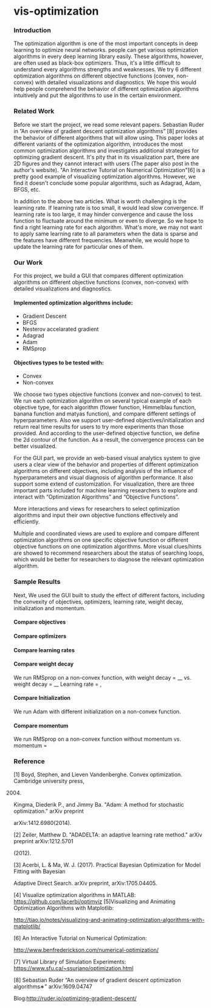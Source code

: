# vis-optimization

### Introduction 
The optimization algorithm is one of the most important concepts in deep learning to optimize neural networks. people can get various optimization algorithms in every deep learning library easily. These algorithms, however, are often used as black-box optimizers. Thus, it's a little difficult to understand every algorithms strengths and weaknesses. We try 6 different optimization algorithms on different objective functions (convex, non-convex) with detailed visualizations and diagnostics. We hope this would help people comprehend the behavior of different optimization algorithms intuitively and put the algorithms to use in the certain environment. 

### Related Work
Before we start the project, we read some relevant papers. Sebastian Ruder in ”An overview of gradient descent optimization algorithms” [8] provides the behavior of different algorithms that will allow using. This paper looks at different variants of the optimization algorithm, introduces the most common optimization algorithms and investigates additional strategies for optimizing gradient descent. It's pity that in its visualization part, there are 2D figures and they cannot interact with users (The paper also post in the author's website). "An Interactive Tutorial on Numerical Optimization"[6] is a pretty good example of visualizing optimization algorithms. However, we find it doesn't conclude some popular algorithms, such as Adagrad, Adam, BFGS, etc.

In addition to the above two articles. What is worth challenging is the learning rate. If learning rate is too small, it would lead slow convergence. If learning rate is too large, it may hinder convergence and cause the loss function to fluctuate around the minimum or even to diverge. So we hope to find a right learning rate for each algorithm. What's more, we may not want to apply same learning rate to all parameters when the data is sparse and the features have different frequencies. Meanwhile, we would hope to update the learning rate for particular ones of them.

### Our Work
For this project, we build a GUI that compares different optimization algorithms on different objective functions (convex, non-convex) with detailed visualizations and diagnostics. 

#### Implemented optimization algorithms include:
- Gradient Descent
- BFGS
- Nesterov accelarated gradient
- Adagrad
- Adam
- RMSprop

#### Objectives types to be tested with:
- Convex
- Non-convex 

We choose two types objective functions (convex and non-convex) to test. We run each optimization algorithm on several typical example of each objective type, for each algorithm  (flower function, Himmelblau function, banana function and matyas function), and compare different settings of hyperparameters. Also we support user-defined objectives/initialization and return real time results for users to try more experiments than those provided. And according to the user-defined objective function, we define the 2d contour of the function. As a result, the convergence process can be better visualized.

For the GUI part, we provide an web-based visual analytics system to give users a clear view of the behavior and properties of different optimization algorithms on different objectives, including analysis of the influence of hyperparameters and visual diagnosis of algorithm performance. It also support some extend of customization. For visualization, there are three important parts included for machine learning researchers to explore and interact with “Optimization Algorithms” and “Objective Functions”. 

More interactions and views for researchers to select optimization algorithms and input their own objective functions effectively and efficiently. 

Multiple and coordinated views are used to explore and compare different optimization algorithms on one specific objective function or different objective functions on one optimization algorithms.
More visual clues/hints are showed to recommend researchers about the status of searching loops, which would be better for researchers to diagnose the relevant optimization algorithm. 

### Sample Results
Next, We used the GUI built to study the effect of different factors, including the convexity of objectives, optimizers, learning rate, weight decay, initialization and momentum.

#### Compare objectives

#### Compare optimizers

#### Compare learning rates

#### Compare weight decay
We run RMSprop on a non-convex function, with weight decay = __ vs. weight decay = __ Learning rate = , 

#### Compare Initialization
We run Adam with different initialization on a non-convex function.

#### Compare momentum
We run RMSprop on a non-convex function without momentum vs. momentum = 

### Reference

[1] Boyd, Stephen, and Lieven Vandenberghe. Convex optimization. Cambridge university press,

2004.

Kingma, Diederik P., and Jimmy Ba. "Adam: A method for stochastic optimization." arXiv preprint

arXiv:1412.6980(2014).

[2] Zeiler, Matthew D. "ADADELTA: an adaptive learning rate method." arXiv preprint arXiv:1212.5701

(2012).

[3] Acerbi, L. & Ma, W. J. (2017). Practical Bayesian Optimization for Model Fitting with Bayesian

Adaptive Direct Search. arXiv preprint, arXiv:1705.04405.

[4] Visualize optimization algorithms in MATLAB: https://github.com/lacerbi/optimviz [5]Visualizing and Animating Optimization Algorithms with Matplotlib:

http://tiao.io/notes/visualizing-and-animating-optimization-algorithms-with-matplotlib/

[6] An Interactive Tutorial on Numerical Optimization:

http://www.benfrederickson.com/numerical-optimization/

[7] Virtual Library of Simulation Experiments: https://www.sfu.ca/~ssurjano/optimization.html

[8] Sebastian Ruder “An overview of gradient descent optimization algorithms∗” arXiv:1609.04747

Blog:http://ruder.io/optimizing-gradient-descent/



